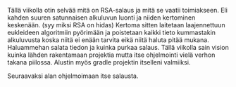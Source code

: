 Tällä viikolla otin selvää mitä on RSA-salaus ja mitä se vaatii toimiakseen. Eli kahden suuren satunnaisen alkuluvun luonti ja niiden kertominen keskenään. (syy miksi RSA on hidas) Kertoma sitten laitetaan laajennettuun eukleideen algoritmiin pyörimään ja poistetaan kaikki tieto kummastakin alkuluvusta koska niitä ei enään tarvita eikä niitä haluta pitää mukana. Haluammehan salata tiedon ja kuinka purkaa salaus. Tällä viikolla sain vision kuinka lähden rakentamaan projektia mutta itse ohjelmointi vielä verhon takana piilossa. Alustin myös gradle projektin itselleni valmiiksi. 

Seuraavaksi alan ohjelmoimaan itse salausta.
